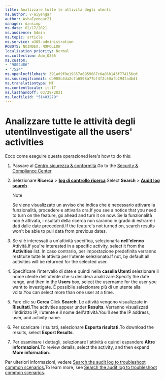 ```yaml
---
title: Analizzare tutte le attività degli utenti
ms.author: v-aiyengar
author: AshaIyengar21
manager: dansimp
ms.date: 02/17/2021
ms.audience: Admin
ms.topic: article
ms.service: o365-administration
ROBOTS: NOINDEX, NOFOLLOW
localization_priority: Normal
ms.collection: Adm_O365
ms.custom:
- "9002486"
- "7524"
ms.openlocfilehash: 391ad9f0e19857a6959667c6a86b143f774156cd
ms.sourcegitcommit: db908b3da2c7a6508a77bf4f2c80afb294fadbd1
ms.translationtype: MT
ms.contentlocale: it-IT
ms.lasthandoff: 03/29/2021
ms.locfileid: "51403279"
---
```

# <a name="investigate-all-the-users-activities"></a><span data-ttu-id="ef280-102">Analizzare tutte le attività degli utenti</span><span class="sxs-lookup"><span data-stu-id="ef280-102">Investigate all the users' activities</span></span>

<span data-ttu-id="ef280-103">Ecco come eseguire questa operazione:</span><span class="sxs-lookup"><span data-stu-id="ef280-103">Here's how to do this:</span></span>

1. <span data-ttu-id="ef280-104">Passare al [Centro sicurezza & conformità](https://go.microsoft.com/fwlink/p/?linkid=2077143).</span><span class="sxs-lookup"><span data-stu-id="ef280-104">Go to the [Security & Compliance Center](https://go.microsoft.com/fwlink/p/?linkid=2077143).</span></span>
1. <span data-ttu-id="ef280-105">Selezionare **Ricerca**  >  **[log di controllo ricerca](https://go.microsoft.com/fwlink/?linkid=2103759)**.</span><span class="sxs-lookup"><span data-stu-id="ef280-105">Select **Search** > **[Audit log search](https://go.microsoft.com/fwlink/?linkid=2103759)**.</span></span>
    > [!NOTE]
    > <span data-ttu-id="ef280-106">Se viene visualizzato un avviso che indica che è necessario attivare la funzionalità, procedere e attivarla ora.</span><span class="sxs-lookup"><span data-stu-id="ef280-106">If you see a notice that you need to turn on the feature, go ahead and turn it on now.</span></span> <span data-ttu-id="ef280-107">Se la funzionalità non è attivata, i risultati della ricerca non saranno in grado di estrarre i dati dalle date precedenti.</span><span class="sxs-lookup"><span data-stu-id="ef280-107">If the feature's not turned on, search results won't be able to pull data from previous dates.</span></span>

1. <span data-ttu-id="ef280-108">Se si è interessati a un'attività specifica, selezionarla **nell'elenco** Attività.</span><span class="sxs-lookup"><span data-stu-id="ef280-108">If you're interested in a specific activity, select it from the **Activities** list.</span></span> <span data-ttu-id="ef280-109">In caso contrario, per impostazione predefinita verranno restituite tutte le attività per l'utente selezionato.</span><span class="sxs-lookup"><span data-stu-id="ef280-109">If not, by default all activities will be returned for the selected user.</span></span>
1. <span data-ttu-id="ef280-110">Specificare l'intervallo di date e quindi nella **casella Utenti** selezionare il nome utente dell'utente che si desidera analizzare.</span><span class="sxs-lookup"><span data-stu-id="ef280-110">Specify the date range, and then in the **Users** box, select the username for the user you want to investigate.</span></span> <span data-ttu-id="ef280-111">È possibile selezionare più di un utente alla volta.</span><span class="sxs-lookup"><span data-stu-id="ef280-111">You can select more than one user at a time.</span></span>
1. <span data-ttu-id="ef280-112">Fare clic su **Cerca**.</span><span class="sxs-lookup"><span data-stu-id="ef280-112">Click **Search**.</span></span> <span data-ttu-id="ef280-113">Le attività vengono visualizzate in **Risultati**.</span><span class="sxs-lookup"><span data-stu-id="ef280-113">The activities appear under **Results**.</span></span> <span data-ttu-id="ef280-114">Verranno visualizzati l'indirizzo IP, l'utente e il nome dell'attività.</span><span class="sxs-lookup"><span data-stu-id="ef280-114">You'll see the IP address, user, and activity name.</span></span>
1. <span data-ttu-id="ef280-115">Per scaricare i risultati, selezionare **Esporta risultati.**</span><span class="sxs-lookup"><span data-stu-id="ef280-115">To download the results, select **Export Results**.</span></span>
1. <span data-ttu-id="ef280-116">Per esaminare i dettagli, selezionare l'attività e quindi espandere **Altre informazioni.**</span><span class="sxs-lookup"><span data-stu-id="ef280-116">To review details, select the activity, and then expand **More information**.</span></span>

<span data-ttu-id="ef280-117">Per ulteriori informazioni, vedere [Search the audit log to troubleshoot common scenarios.](https://go.microsoft.com/fwlink/?linkid=2103944)</span><span class="sxs-lookup"><span data-stu-id="ef280-117">To learn more, see [Search the audit log to troubleshoot common scenarios](https://go.microsoft.com/fwlink/?linkid=2103944).</span></span>